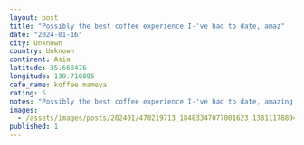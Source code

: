 ```yaml
---
layout: post
title: "Possibly the best coffee experience I-'ve had to date, amaz"
date: "2024-01-16"
city: Unknown
country: Unknown
continent: Asia
latitude: 35.668476
longitude: 139.710895
cafe_name: koffee mameya
rating: 5
notes: "Possibly the best coffee experience I-'ve had to date, amazing recommendation from a workmate. #worldcoffeetour"
images: 
  - /assets/images/posts/202401/470219713_18483347077001623_1381117889439834312_n_17863362717037374.jpg
published: 1
---
```

